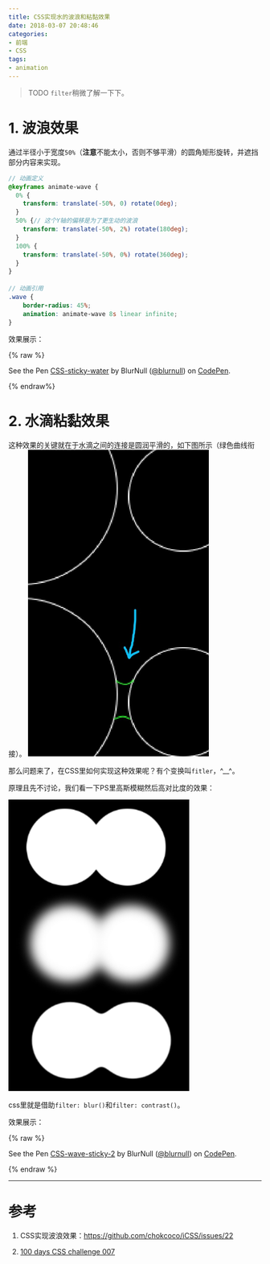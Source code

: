 ```yaml
---
title: CSS实现水的波浪和粘黏效果
date: 2018-03-07 20:48:46
categories:
- 前端
- CSS
tags:
- animation
---
```


> TODO `filter`稍微了解一下下。

# 1. 波浪效果

通过半径小于宽度`50%`（**注意**不能太小，否则不够平滑）的圆角矩形旋转，并遮挡部分内容来实现。

<!--more-->

```scss
// 动画定义
@keyframes animate-wave {
  0% {
    transform: translate(-50%, 0) rotate(0deg);
  }
  50% {// 这个Y轴的偏移是为了更生动的波浪
    transform: translate(-50%, 2%) rotate(180deg);
  }
  100% {
    transform: translate(-50%, 0%) rotate(360deg);
  }
}

// 动画引用
.wave {
    border-radius: 45%;
    animation: animate-wave 8s linear infinite;
}
```

效果展示：

{% raw %}
<p data-height="330" data-theme-id="dark" data-slug-hash="RQXOGK" data-default-tab="result" data-user="blurnull" data-embed-version="2" data-pen-title="CSS-sticky-water" class="codepen">See the Pen <a href="https://codepen.io/blurnull/pen/RQXOGK/">CSS-sticky-water</a> by BlurNull (<a href="https://codepen.io/blurnull">@blurnull</a>) on <a href="https://codepen.io">CodePen</a>.</p>
<script async src="https://static.codepen.io/assets/embed/ei.js"></script>
{% endraw%}

# 2. 水滴粘黏效果

这种效果的关键就在于水滴之间的连接是圆润平滑的，如下图所示（绿色曲线衔接）。
<img src="https://raw.githubusercontent.com/NoName4Me/blog/master/source/_posts/css-wave-sticky-water/css-sticky-key-point.jpeg" width="360" >

那么问题来了，在CSS里如何实现这种效果呢？有个变换叫`fitler`，^__^。

原理且先不讨论，我们看一下PS里高斯模糊然后高对比度的效果：

<img src="https://raw.githubusercontent.com/NoName4Me/blog/master/source/_posts/css-wave-sticky-water/ps-blur-contrast.png" width="360" >

css里就是借助`filter: blur()`和`filter: contrast()`。

效果展示：

{% raw %}
<p data-height="320" data-theme-id="dark" data-slug-hash="LdPKjg" data-default-tab="css,result" data-user="blurnull" data-embed-version="2" data-pen-title="CSS-wave-sticky-2" class="codepen">See the Pen <a href="https://codepen.io/blurnull/pen/LdPKjg/">CSS-wave-sticky-2</a> by BlurNull (<a href="https://codepen.io/blurnull">@blurnull</a>) on <a href="https://codepen.io">CodePen</a>.</p>
<script async src="https://static.codepen.io/assets/embed/ei.js"></script>
{% endraw %}

-----

# 参考

1. CSS实现波浪效果：https://github.com/chokcoco/iCSS/issues/22

2. [100 days CSS challenge 007](https://codepen.io/blurnull/pen/PQMwpQ)